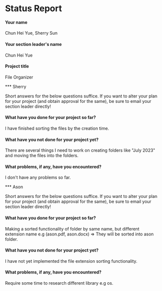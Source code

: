 # Status Report

#### Your name

Chun Hei Yue, Sherry Sun

#### Your section leader's name

Chun Hei Yue

#### Project title

File Organizer

*** Sherry

Short answers for the below questions suffice. If you want to alter your plan for your project (and obtain approval for the same), be sure to email your section leader directly!

#### What have you done for your project so far?

I have finished sorting the files by the creation time.

#### What have you not done for your project yet?

There are several things I need to work on creating folders like "July 2023" and moving the files into the folders.

#### What problems, if any, have you encountered?

I don't have any problems so far.

*** Ason

Short answers for the below questions suffice. If you want to alter your plan for your project (and obtain approval for the same), be sure to email your section leader directly!

#### What have you done for your project so far?

Making a sorted functionality of folder by same name, but different extension name e.g (ason.pdf, ason.docx) => They will be sorted into ason folder.

#### What have you not done for your project yet?

I have not yet implemented the file extension sorting functionality.

#### What problems, if any, have you encountered?

Require some time to research different library e.g os.
